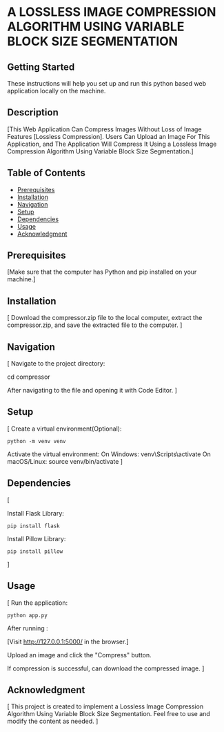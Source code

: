 # A LOSSLESS IMAGE COMPRESSION ALGORITHM USING VARIABLE BLOCK SIZE SEGMENTATION

## Getting Started

These instructions will help you set up and run this python based web application locally on the machine.

## Description

[This Web Application Can Compress Images Without Loss of Image Features [Lossless Compression].
Users Can Upload an Image For This Application, and The Application Will Compress It Using a Lossless Image Compression Algorithm Using Variable Block Size Segmentation.]

## Table of Contents

- [Prerequisites](#prerequisites)
- [Installation](#installation)
- [Navigation](#navigation)
- [Setup](#setup)
- [Dependencies](#dependencies)
- [Usage](#usage)
- [Acknowledgment](#acknowledgment)

## Prerequisites

[Make sure that the computer has Python and pip installed on your machine.]

## Installation

[
Download the compressor.zip file to the local computer, extract the compressor.zip, and save the extracted file to the computer.
]

## Navigation

[
Navigate to the project directory:

cd compressor

After navigating to the file and opening it with Code Editor.
]

## Setup

[
    Create a virtual environment(Optional):

    python -m venv venv

Activate the virtual environment:
On Windows: venv\Scripts\activate
On macOS/Linux: source venv/bin/activate
]

## Dependencies

[

Install Flask Library:

    pip install flask

Install Pillow Library:

    pip install pillow
    
]

## Usage

[
Run the application:

    python app.py

After running :

[Visit <http://127.0.0.1:5000/> in the browser.]

Upload an image and click the "Compress" button.

If compression is successful, can download the compressed image.
]

## Acknowledgment

[
This project is created to implement a Lossless Image Compression Algorithm Using Variable Block Size Segmentation.
Feel free to use and modify the content as needed.
]
